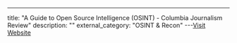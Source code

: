 ---
title: "A Guide to Open Source Intelligence (OSINT) - Columbia Journalism Review"
description: ""
external_category: "OSINT & Recon"
---[Visit Website](https://www.cjr.org/tow_center_reports/guide-to-osint-and-hostile-communities.php)

